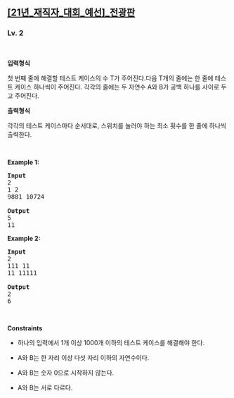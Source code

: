 <h2><a href="https://softeer.ai/practice/6268">[21년_재직자_대회_예선]_전광판</a></h2><h3>Lv. 2</h3>
<br/><p><strong>입력형식</strong><p>첫 번째 줄에 해결할 테스트 케이스의 수 T가 주어진다.다음 T개의 줄에는 한 줄에 테스트 케이스 하나씩이 주어진다. 각각의 줄에는 두 자연수 A와 B가 공백 하나를 사이로 두고 주어진다.</p></p><p><strong>출력형식</strong><p>각각의 테스트 케이스마다 순서대로, 스위치를 눌러야 하는 최소 횟수를 한 줄에 하나씩 출력한다.</p></p>
<br/><p><strong class="example">Example 1:</strong>
<pre><strong>Input
</strong>2
1 2
9881 10724
<strong>
Output
</strong>5
11
</pre></p>
<p><strong class="example">Example 2:</strong>
<pre><strong>Input
</strong>2
111 11
11 11111
<strong>
Output
</strong>2
6
</pre></p>
<br/><p><strong>Constraints</strong><ul><li><p class="qti-paragraph" dir="ltr"><span>하나의 입력에서 1개 이상 1000개 이하의 테스트 케이스를 해결해야 한다.</span></p></li><li><p class="qti-paragraph" dir="ltr"><span>A와 B는 한 자리 이상 다섯 자리 이하의 자연수이다.</span></p></li><li><p class="qti-paragraph" dir="ltr"><span>A와 B는 숫자 0으로 시작하지 않는다.</span></p></li><li><p class="qti-paragraph" dir="ltr"><span>A와 B는 서로 다르다.</span></p></li></ul></p>